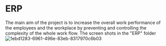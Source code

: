 # ERP
The main aim of the project is to increase the overall work performance of the employees and the workplace by preventing and controlling the complexity of the whole work flow.
The screen shots in the "ERP" folder
![1ebd1283-6961-496e-83eb-8317970c6b03](https://user-images.githubusercontent.com/33669266/42927592-9ba90cf6-8b3d-11e8-8700-937b9f7bc388.png)
